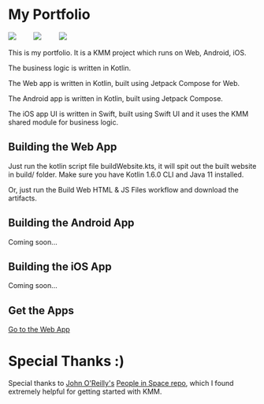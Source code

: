 # My Portfolio

<p align="center">

![](https://github.com/amanshuraikwar/amanshuraikwar.github.io/actions/workflows/main.yml/badge.svg?branch=trunk)
&nbsp; &nbsp; &nbsp; &nbsp;
![](https://github.com/amanshuraikwar/amanshuraikwar.github.io/actions/workflows/build-web-html-js.yml/badge.svg)
&nbsp; &nbsp; &nbsp; &nbsp;
<a href="https://amanshuraikwar.github.io/theme-data-tests-shared-android-jvm/">![](https://github.com/amanshuraikwar/amanshuraikwar.github.io/actions/workflows/theme-data-tests-shared-android-jvm.yml/badge.svg)</a>

</p>

This is my portfolio. It is a KMM project which runs on Web, Android, iOS.

The business logic is written in Kotlin.

The Web app is written in Kotlin, built using Jetpack Compose for Web.

The Android app is written in Kotlin, built using Jetpack Compose.

The iOS app UI is written in Swift, built using Swift UI and it uses the KMM shared module for business logic.

## Building the Web App

Just run the kotlin script file buildWebsite.kts, it will spit out the built website in build/ folder. Make sure you have Kotlin 1.6.0 CLI and Java 11 installed.

Or, just run the Build Web HTML & JS Files workflow and download the artifacts.

## Building the Android App

Coming soon...

## Building the iOS App

Coming soon...

## Get the Apps

[Go to the Web App](https://amanshuraikwar.github.io)

# Special Thanks :)
Special thanks to [John O'Reilly's](https://github.com/joreilly) [People in Space repo](https://github.com/joreilly/PeopleInSpace), which I found extremely helpful for getting started with KMM.
